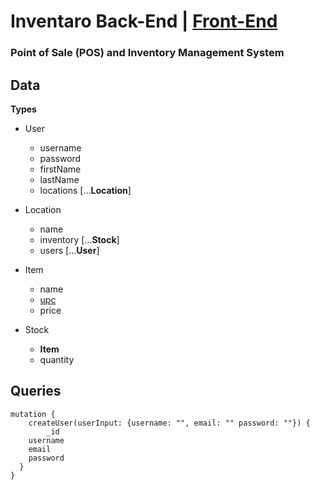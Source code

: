 # Inventaro Back-End | [Front-End](http://github.com/rileyskyler/inventaro-frontend)
### Point of Sale (POS) and Inventory Management System

<!--
Skyler Scribbles



-->


## Data

**Types**

- User
  - username
  - password
  - firstName
  - lastName
  - locations [...**Location**]

- Location
  - name
  - inventory [...**Stock**]
  - users [...**User**]

- Item
  - name
  - [upc](https://en.wikipedia.org/wiki/Universal_Product_Code)
  - price

- Stock
  - **Item**
  - quantity

<!-- 
NEEDLESS

**Structure**

Base queries

- U

- User's Locations
    - [...User] -> [...Location]

- Location's Users
    [...Location] -> [...User]

- Items -->

## Queries

```
mutation {
	createUser(userInput: {username: "", email: "" password: ""}) {
		_id
    username
    email
    password
  }
}
```

